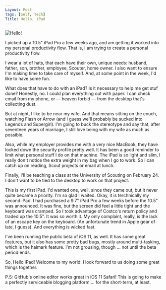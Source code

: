```yaml
---
Layout: Post
Tags: [Self, Tech]
Title: Hello, iPad
---
```


![Hello!](https://s3.amazonaws.com/static.opsmason.com/blog/IMG_0555.JPG)

I picked up a 10.5" iPad Pro a few weeks ago, and am getting it worked into my personal productivity flow. That is, I am trying to create a personal productivity flow.

I wear a lot of hats, that each have their own, unique needs: husband, father, son, brother, employee, Scouter, home owner. I also want to ensure I'm making time to take care of myself. And, at some point in the week, I'd like to have some fun.

What does that have to do with an iPad? Is it necessary to help me get stuf done? Honestly, no. I could plan everything out with paper. I can check email from my phone, or — heaven forbid — from the desktop that's collecting dust.

But at night, I like to be near my wife. And that means sitting on the couch, watching Flash or Arrow (and I guess we'll probably be sucked into Legends and Supergirl). I'm going to buck the stereotype and say that, after seventeen years of marriage, I still love being with my wife as much as possible.

Also, while my employer provides me with a very nice MacBook, they have locked down the security profile pretty well. It has been a good reminder to limit what personal stuff I do on that machine. The iPad is so light and slim, I really don't notice the extra weight in my bag when I go to work. So I can catch up on reading, Scout projects or email at lunch.

Finally, I'll be teaching a class at the University of Scouting on February 24. I don't want to be tied to the desktop to work on that project.

This is my first iPad. I'd wanted one, well, since they came out, but it never quite became a priority. I'm so glad I waited. Okay, it is terchnically my second iPad. I had purchased a 9.7" iPad Pro a few weeks before the 10.5" was announced. It was fine, but the screen did feel a little tight and the keyboard was cramped. So I took advantage of Costco's return policy and traded up the 10.5". It was so worth it. My only complaint, really, is the lack of an escape key on the keyboard. (An unfortunate trend in Apple gear of late, I guess). And everything is wicked fast.

I've been running the public beta of iOS 11, as well. It has some great features, but it also has some pretty bad bugs, mostly around multi-tasking, which is the halmark feature. I'm not grousing, though ... not until the beta period ends.

So, Hello iPad! Welcome to my world. I look forward to us doing some great things together.

P.S: GitHub's online editor works great in iOS 11 Safari! This is going to make a perfectly serviceable blogging platform ... for the short-term, at least.
